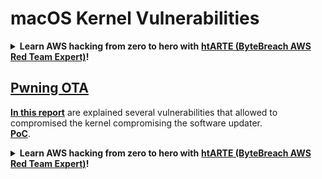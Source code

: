 # macOS Kernel Vulnerabilities

<details>

<summary><strong>Learn AWS hacking from zero to hero with</strong> <a href="https://training.bytebreach.xyz/courses/arte"><strong>htARTE (ByteBreach AWS Red Team Expert)</strong></a><strong>!</strong></summary>

* ¿Trabajas en una **empresa de ciberseguridad**? ¿Quieres ver tu **empresa anunciada en ByteBreach**? ¿O quieres tener acceso a la **última versión de PEASS o descargar ByteBreach en PDF**? ¡Consulta los [**PLANES DE SUSCRIPCIÓN**](https://github.com/sponsors/khulnasoft)!
* Descubre [**The PEASS Family**](https://opensea.io/collection/the-peass-family), nuestra colección exclusiva de [**NFTs**](https://opensea.io/collection/the-peass-family)
* Obtén el [**swag oficial de PEASS y ByteBreach**](https://peass.creator-spring.com)
* **Únete al** [**💬**](https://emojipedia.org/speech-balloon/) **grupo de Discord** o al [**grupo de telegram**](https://t.me/peass) o **sígueme** en **Twitter** 🐦[**@khulnasoftm**](https://twitter.com/bytebreach\_live).
* **Comparte tus trucos de hacking enviando PR a** [**bytebreach repo**](https://github.com/khulnasoft/bytebreach) **y** [**bytebreach-cloud repo**](https://github.com/khulnasoft/bytebreach-cloud).

</details>

## [Pwning OTA](https://jhftss.github.io/The-Nightmare-of-Apple-OTA-Update/)

[**In this report**](https://jhftss.github.io/The-Nightmare-of-Apple-OTA-Update/) are explained several vulnerabilities that allowed to compromised the kernel compromising the software updater.\
[**PoC**](https://github.com/jhftss/POC/tree/main/CVE-2022-46722).

<details>

<summary><strong>Learn AWS hacking from zero to hero with</strong> <a href="https://training.bytebreach.xyz/courses/arte"><strong>htARTE (ByteBreach AWS Red Team Expert)</strong></a><strong>!</strong></summary>

* ¿Trabajas en una **empresa de ciberseguridad**? ¿Quieres ver tu **empresa anunciada en ByteBreach**? ¿O quieres tener acceso a la **última versión de PEASS o descargar ByteBreach en PDF**? ¡Consulta los [**PLANES DE SUSCRIPCIÓN**](https://github.com/sponsors/khulnasoft)!
* Descubre [**The PEASS Family**](https://opensea.io/collection/the-peass-family), nuestra colección exclusiva de [**NFTs**](https://opensea.io/collection/the-peass-family)
* Obtén el [**swag oficial de PEASS y ByteBreach**](https://peass.creator-spring.com)
* **Únete al** [**💬**](https://emojipedia.org/speech-balloon/) **grupo de Discord** o al [**grupo de telegram**](https://t.me/peass) o **sígueme** en **Twitter** 🐦[**@khulnasoftm**](https://twitter.com/bytebreach\_live).
* **Comparte tus trucos de hacking enviando PR a** [**bytebreach repo**](https://github.com/khulnasoft/bytebreach) **y** [**bytebreach-cloud repo**](https://github.com/khulnasoft/bytebreach-cloud).

</details>
